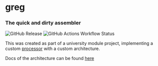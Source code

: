 # greg
### The quick and dirty assembler

![GitHub Release](https://img.shields.io/github/v/release/katepavlu/greg?include_prereleases) ![GitHub Actions Workflow Status](https://img.shields.io/github/actions/workflow/status/katepavlu/greg/ci.yml)

This was created as part of a university module project, implementing a custom [processor](https://github.com/katepavlu/pierogi) with a custom architecture. 

Docs of the architecture can be found [here](https://docs.google.com/document/d/1AN-uqAFlSWyhOYCu5r69SF4dksxHxVPF_hEuQTsxCZg/edit?tab=t.0#heading=h.t90alc2soxi6])

